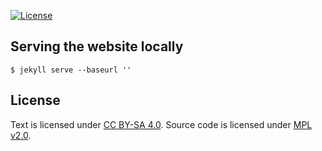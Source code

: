 [![License](https://img.shields.io/badge/license-%20MPL--v2.0-blue.svg)](../master/LICENSE)


## Serving the website locally

```shell
$ jekyll serve --baseurl ''
```


## License

Text is licensed under [CC BY-SA 4.0](https://creativecommons.org/licenses/by-sa/4.0/).
Source code is licensed under [MPL v2.0](../master/LICENSE).
